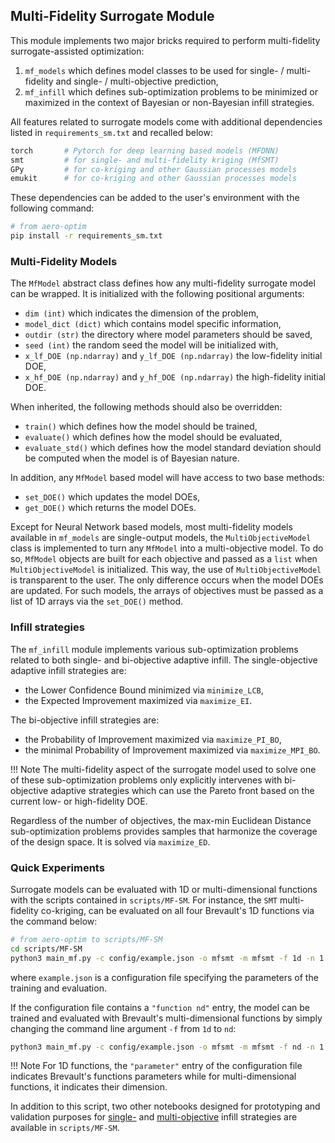 ## Multi-Fidelity Surrogate Module

This module implements two major bricks required to perform multi-fidelity surrogate-assisted optimization:

1. `mf_models` which defines model classes to be used for single- / multi-fidelity and single- / multi-objective prediction,
2. `mf_infill` which defines sub-optimization problems to be minimized or maximized in the context of Bayesian or non-Bayesian infill strategies.

All features related to surrogate models come with additional dependencies listed in `requirements_sm.txt` and recalled below:
```sh
torch       # Pytorch for deep learning based models (MFDNN)
smt         # for single- and multi-fidelity kriging (MfSMT)
GPy         # for co-kriging and other Gaussian processes models
emukit      # for co-kriging and other Gaussian processes models
```

These dependencies can be added to the user's environment with the following command:
```sh
# from aero-optim
pip install -r requirements_sm.txt
```

### Multi-Fidelity Models

The `MfModel` abstract class defines how any multi-fidelity surrogate model can be wrapped. It is initialized with the following positional arguments:

- `dim (int)` which indicates the dimension of the problem,
- `model_dict (dict)` which contains model specific information,
- `outdir (str)` the directory where model parameters should be saved,
- `seed (int)` the random seed the model will be initialized with,
- `x_lf_DOE (np.ndarray)` and `y_lf_DOE (np.ndarray)` the low-fidelity initial DOE,
- `x_hf_DOE (np.ndarray)` and `y_hf_DOE (np.ndarray)` the high-fidelity initial DOE.

When inherited, the following methods should also be overridden:

- `train()` which defines how the model should be trained,
- `evaluate()` which defines how the model should be evaluated,
- `evaluate_std()` which defines how the model standard deviation should be computed when the model is of Bayesian nature.

In addition, any `MfModel` based model will have access to two base methods:

- `set_DOE()` which updates the model DOEs,
- `get_DOE()` which returns the model DOEs.

Except for Neural Network based models, most multi-fidelity models available in `mf_models` are single-output models, the `MultiObjectiveModel` class is implemented to turn any `MfModel` into a multi-objective model. To do so, `MfModel` objects are built for each objective and passed as a `list` when `MultiObjectiveModel` is initialized. This way, the use of `MultiObjectiveModel` is transparent to the user. The only difference occurs when the model DOEs are updated. For such models, the arrays of objectives must be passed as a list of 1D arrays via the `set_DOE()` method.

### Infill strategies

The `mf_infill` module implements various sub-optimization problems related to both single- and bi-objective adaptive infill. The single-objective adaptive infill strategies are:

- the Lower Confidence Bound minimized via `minimize_LCB`,
- the Expected Improvement maximized via `maximize_EI`.

The bi-objective infill strategies are:

- the Probability of Improvement maximized via `maximize_PI_BO`,
- the minimal Probability of Improvement maximized via `maximize_MPI_BO`.

!!! Note
    The multi-fidelity aspect of the surrogate model used to solve one of these sub-optimization problems only explicitly intervenes with bi-objective adaptive strategies which can use the Pareto front based on the current low- or high-fidelity DOE.

Regardless of the number of objectives, the max-min Euclidean Distance sub-optimization problems provides samples that harmonize the coverage of the design space. It is solved via `maximize_ED`.

### Quick Experiments

Surrogate models can be evaluated with 1D or multi-dimensional functions with the scripts contained in `scripts/MF-SM`. For instance, the `SMT` multi-fidelity co-kriging, can be evaluated on all four Brevault's 1D functions via the command below:
```sh
# from aero-optim to scripts/MF-SM
cd scripts/MF-SM
python3 main_mf.py -c config/example.json -o mfsmt -m mfsmt -f 1d -n 1
```
where `example.json` is a configuration file specifying the parameters of the training and evaluation.

If the configuration file contains a `"function nd"` entry, the model can be trained and evaluated with Brevault's multi-dimensional functions by simply changing the command line argument `-f` from `1d` to `nd`:
```sh
python3 main_mf.py -c config/example.json -o mfsmt -m mfsmt -f nd -n 1
```

!!! Note
    For 1D functions, the `"parameter"` entry of the configuration file indicates Brevault's functions parameters while for multi-dimensional functions, it indicates their dimension.

In addition to this script, two other notebooks designed for prototyping and validation purposes for [single-](https://github.com/mschouler/aero-optim/blob/master/scripts/MF-SM/infill_SO.ipynb) and [multi-objective](https://github.com/mschouler/aero-optim/blob/master/scripts/MF-SM/infill_MO.ipynb) infill strategies are available in `scripts/MF-SM`.